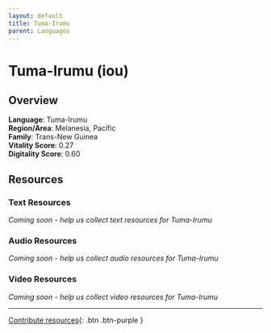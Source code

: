 ```yaml
---
layout: default
title: Tuma-Irumu
parent: Languages
---
```


# Tuma-Irumu (iou)

## Overview

**Language**: Tuma-Irumu  
**Region/Area**: Melanesia, Pacific  
**Family**: Trans-New Guinea  
**Vitality Score**: 0.27  
**Digitality Score**: 0.60  

## Resources

### Text Resources
*Coming soon - help us collect text resources for Tuma-Irumu*

### Audio Resources
*Coming soon - help us collect audio resources for Tuma-Irumu*

### Video Resources
*Coming soon - help us collect video resources for Tuma-Irumu*

---

[Contribute resources](https://fairtrain.github.io/){: .btn .btn-purple }

